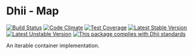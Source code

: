 # Dhii - Map

[![Build Status](https://travis-ci.org/Dhii/map.svg?branch=develop)](https://travis-ci.org/Dhii/map)
[![Code Climate](https://codeclimate.com/github/Dhii/map/badges/gpa.svg)](https://codeclimate.com/github/Dhii/map)
[![Test Coverage](https://codeclimate.com/github/Dhii/map/badges/coverage.svg)](https://codeclimate.com/github/Dhii/map/coverage)
[![Latest Stable Version](https://poser.pugx.org/dhii/map/version)](https://packagist.org/packages/dhii/map)
[![Latest Unstable Version](https://poser.pugx.org/dhii/map/v/unstable)](https://packagist.org/packages/dhii/map)
[![This package complies with Dhii standards](https://img.shields.io/badge/Dhii-Compliant-green.svg?style=flat-square)][Dhii]

An iterable container implementation.

[Dhii]: https://github.com/Dhii/dhii
